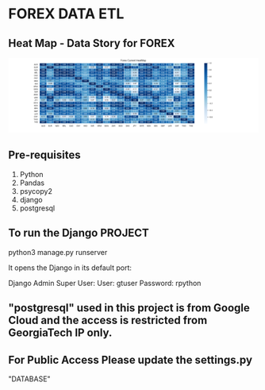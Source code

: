 # FOREX DATA ETL

## Heat Map - Data Story for FOREX

![Graphs/ForexCurrentHeatMap.png](Graphs/ForexCurrentHeatMap.png)

## Pre-requisites

  1. Python
  2. Pandas
  3. psycopy2
  4. django
  5. postgresql


## To run the Django PROJECT
python3 manage.py runserver

It opens the Django in its default port:

Django Admin Super User:
User: gtuser
Password: rpython

## "postgresql" used in this project is from Google Cloud and the access is restricted from GeorgiaTech IP only.




## For Public Access Please update the settings.py
"DATABASE"
